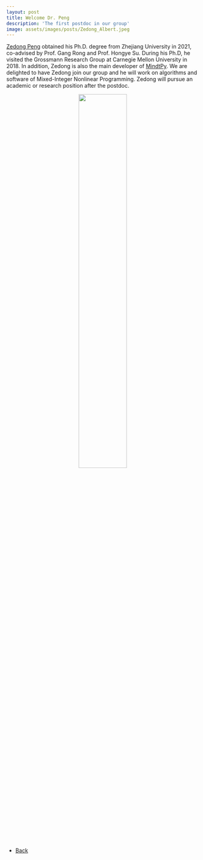 ```yaml
---
layout: post
title: Welcome Dr. Peng
description: 'The first postdoc in our group'
image: assets/images/posts/Zedong_Albert.jpeg
---
```


[Zedong Peng](https://bernalde.github.io/members.html) obtained his Ph.D. degree from Zhejiang University in 2021, co-advised by Prof. Gang Rong and Prof. Hongye Su. During his Ph.D, he visited the Grossmann Research Group at Carnegie Mellon University in 2018. In addition, Zedong is also the main developer of [MindtPy](https://pyomo.readthedocs.io/en/stable/contributed_packages/mindtpy.html). We are delighted to have Zedong join our group and he will work on algorithms and software of Mixed-Integer Nonlinear Programming. Zedong will pursue an academic or research position after the postdoc.

<div style="text-align: center"> <img style='height: 50%; width: 50%' src="{% link assets/images/posts/Zedong_Albert.jpeg %}" alt=""/> </div>

<ul class="actions">
    <li><a href="/blog.html" class="button next">Back</a></li>
</ul>
